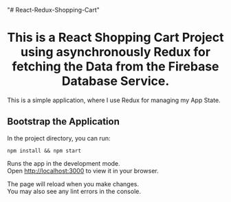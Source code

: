 "# React-Redux-Shopping-Cart" 

<h1 align='center'>This is a React Shopping Cart Project using asynchronously Redux for fetching the Data from the Firebase Database Service.</h1>

This is a simple application, where I use Redux for managing my App State.

## Bootstrap the Application

In the project directory, you can run:

```
npm install && npm start
```

Runs the app in the development mode.\
Open [http://localhost:3000](http://localhost:3000) to view it in your browser.

The page will reload when you make changes.\
You may also see any lint errors in the console.
